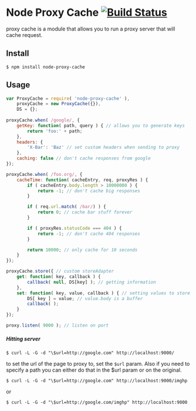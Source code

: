 # Node Proxy Cache [![Build Status](https://travis-ci.org/honeinc/node-proxy-cache.svg?branch=master)](https://travis-ci.org/honeinc/node-proxy-cache)

proxy cache is a module that allows you to run a proxy server that will cache request.

## Install 

    $ npm install node-proxy-cache
    
## Usage

```javascript
var ProxyCache = require( 'node-proxy-cache' ),
    proxyCache = new ProxyCache({}),
    DS = {};
    
proxyCache.when( /google/, {
    getKey: function( path, query ) { // allows you to generate keys
        return 'foo:' + path; 
    },
    headers: {
        'X-Bar': 'Baz' // set custom headers when sending to proxy
    },
    caching: false // don't cache responses from google
});

proxyCache.when( /foo.org/, {
    cacheTime: function( cacheEntry, req, proxyRes ) {
        if ( cacheEntry.body.length > 10000000 ) {
            return -1; // don't cache big responses
        }

        if ( req.url.match( /bar/) ) {
            return 0; // cache bar stuff forever
        }

        if ( proxyRes.statusCode === 404 ) {
            return -1; // don't cache 404 responses
        }

        return 10000; // only cache for 10 seconds
    }  
});

proxyCache.store({ // custom storeAdapter
    get: function( key, callback ) {
        callback( null, DS[key] ); // getting information
    },
    set: function( key, value, callback ) { // setting values to store
        DS[ key ] = value; // value.body is a buffer 
        callback( );
    }
});

proxy.listen( 9000 ); // listen on port
```

##### Hitting server

    $ curl -L -G -d "\$url=http://google.com" http://localhost:9000/
    
to set the url of the page to proxy to, set the `$url` param. Also if you need to specify a path you can either do that in the $url param or on the original.

    $ curl -L -G -d "\$url=http://google.com" http://localhost:9000/imghp

or 

    $ curl -L -G -d "\$url=http://google.com/imghp" http://localhost:9000
  
